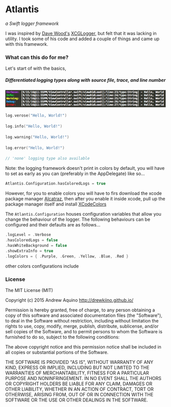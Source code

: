 

# Atlantis
*a  Swift logger framework*

I was inspired by [Dave Wood's](https://www.cerebralgardens.com/) [XCGLogger](https://github.com/DaveWoodCom/XCGLogger), but felt that it was lacking in utility. I took some of his code and added a couple of things and came up with this framework.

### What can this do for me?

Let's start of with the basics,

##### Differentiated logging types along with source file, trace, and line number

![alt tag](https://github.com/DrewKiino/Atlantis/blob/master/Images/log-print-colors.png?raw=true)

```swift
log.verose("Hello, World!")

log.info("Hello, World!")

log.warning("Hello, World!")

log.error("Hello, World!")

// 'none' logging type also available
```

Note: the logging framework doesn't print in colors by default, you will have to set as early as you can (preferably in the AppDelegate) like so...

```swift
Atlantis.Configuration.hasColoredLogs = true
```

However, for you to enable colors you will have to firs download the xcode package manager [Alcatraz](http://alcatraz.io/), then after you enable it inside xcode, pull up the package manager itself and install [XCodeColors](https://github.com/robbiehanson/XcodeColors)

The ```Atlantis.Configuration``` houses configuration variables that allow you change the behaviour of the logger. The following behaviours can be configured and their defaults are as follows...

```swift
.logLevel = .Verbose
.hasColoredLogs = false
.hasWhiteBackground = false
.showExtraInfo = true
.logColors = { .Purple, .Green, .Yellow, .Blue, .Red }
```

other colors configurations include 








#### 

### License
The MIT License (MIT)

Copyright (c) 2015 Andrew Aquino http://drewkiino.github.io/

Permission is hereby granted, free of charge, to any person obtaining a copy
of this software and associated documentation files (the "Software"), to deal
in the Software without restriction, including without limitation the rights
to use, copy, modify, merge, publish, distribute, sublicense, and/or sell
copies of the Software, and to permit persons to whom the Software is
furnished to do so, subject to the following conditions:

The above copyright notice and this permission notice shall be included in all
copies or substantial portions of the Software.

THE SOFTWARE IS PROVIDED "AS IS", WITHOUT WARRANTY OF ANY KIND, EXPRESS OR
IMPLIED, INCLUDING BUT NOT LIMITED TO THE WARRANTIES OF MERCHANTABILITY,
FITNESS FOR A PARTICULAR PURPOSE AND NONINFRINGEMENT. IN NO EVENT SHALL THE
AUTHORS OR COPYRIGHT HOLDERS BE LIABLE FOR ANY CLAIM, DAMAGES OR OTHER
LIABILITY, WHETHER IN AN ACTION OF CONTRACT, TORT OR OTHERWISE, ARISING FROM,
OUT OF OR IN CONNECTION WITH THE SOFTWARE OR THE USE OR OTHER DEALINGS IN THE
SOFTWARE.